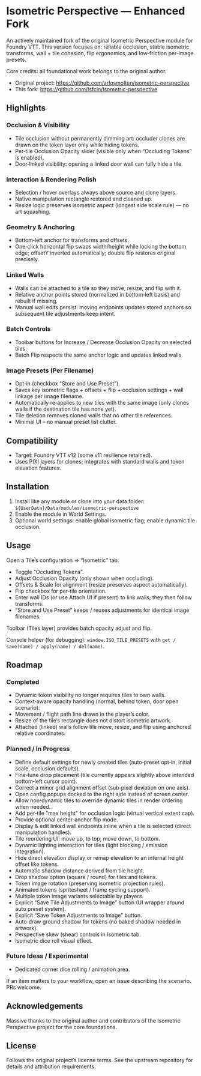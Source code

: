 # Isometric Perspective — Enhanced Fork

An actively maintained fork of the original Isometric Perspective module for Foundry VTT. This version focuses on: reliable occlusion, stable isometric transforms, wall + tile cohesion, flip ergonomics, and low‑friction per‑image presets.

Core credits: all foundational work belongs to the original author.
* Original project: https://github.com/arlosmolten/isometric-perspective
* This fork: https://github.com/lsfcin/isometric-perspective

## Highlights

### Occlusion & Visibility
* Tile occlusion without permanently dimming art: occluder clones are drawn on the token layer only while hiding tokens.
* Per‑tile Occlusion Opacity slider (visible only when “Occluding Tokens” is enabled).
* Door‑linked visibility: opening a linked door wall can fully hide a tile.

### Interaction & Rendering Polish
* Selection / hover overlays always above source and clone layers.
* Native manipulation rectangle restored and cleaned up.
* Resize logic preserves isometric aspect (longest side scale rule) — no art squashing.

### Geometry & Anchoring
* Bottom‑left anchor for transforms and offsets.
* One‑click horizontal flip swaps width/height while locking the bottom edge; offsetY inverted automatically; double flip restores original precisely.

### Linked Walls
* Walls can be attached to a tile so they move, resize, and flip with it.
* Relative anchor points stored (normalized in bottom‑left basis) and rebuilt if missing.
* Manual wall edits persist: moving endpoints updates stored anchors so subsequent tile adjustments keep intent.

### Batch Controls
* Toolbar buttons for Increase / Decrease Occlusion Opacity on selected tiles.
* Batch Flip respects the same anchor logic and updates linked walls.

### Image Presets (Per Filename)
* Opt‑in (checkbox “Store and Use Preset”).
* Saves key isometric flags + offsets + flip + occlusion settings + wall linkage per image filename.
* Automatically re‑applies to new tiles with the same image (only clones walls if the destination tile has none yet).
* Tile deletion removes cloned walls that no other tile references.
* Minimal UI – no manual preset list clutter.

## Compatibility
* Target: Foundry VTT v12 (some v11 resilience retained).
* Uses PIXI layers for clones; integrates with standard walls and token elevation features.

## Installation
1. Install like any module or clone into your data folder: `${UserData}/Data/modules/isometric-perspective`
2. Enable the module in World Settings.
3. Optional world settings: enable global isometric flag; enable dynamic tile occlusion.

## Usage
Open a Tile’s configuration => “Isometric” tab:
* Toggle “Occluding Tokens”.
* Adjust Occlusion Opacity (only shown when occluding).
* Offsets & Scale for alignment (resize preserves aspect automatically).
* Flip checkbox for per‑tile orientation.
* Enter wall IDs (or use Attach UI if present) to link walls; they then follow transforms.
* “Store and Use Preset” keeps / reuses adjustments for identical image filenames.

Toolbar (Tiles layer) provides batch opacity adjust and flip.

Console helper (for debugging): `window.ISO_TILE_PRESETS` with `get / save(name) / apply(name) / del(name)`.

## Roadmap

### Completed
* Dynamic token visibility no longer requires tiles to own walls.
* Context‑aware opacity handling (normal, behind token, door open scenario).
* Movement / flight path line drawn in the player’s color.
* Resize of the tile’s rectangle does not distort isometric artwork.
* Attached (linked) walls follow tile move, resize, and flip using anchored relative coordinates.

### Planned / In Progress
* Define default settings for newly created tiles (auto‑preset opt‑in, initial scale, occlusion defaults).
* Fine‑tune drop placement (tile currently appears slightly above intended bottom‑left cursor point).
* Correct a minor grid alignment offset (sub‑pixel deviation on one axis).
* Open config popups docked to the right side instead of screen center.
* Allow non‑dynamic tiles to override dynamic tiles in render ordering when needed.
* Add per‑tile "max height" for occlusion logic (virtual vertical extent cap).
* Provide optional center‑anchor flip mode.
* Display & edit linked wall endpoints inline when a tile is selected (direct manipulation handles).
* Tile reordering UI: move up, to top, move down, to bottom.
* Dynamic lighting interaction for tiles (light blocking / emission integration).
* Hide direct elevation display or remap elevation to an internal height offset like tokens.
* Automatic shadow distance derived from tile height.
* Drop shadow option (square / round) for tiles and tokens.
* Token image rotation (preserving isometric projection rules).
* Animated tokens (spritesheet / frame cycling support).
* Multiple token image variants selectable by players.
* Explicit “Save Tile Adjustments to Image” button (UI wrapper around auto preset system).
* Explicit “Save Token Adjustments to Image” button.
* Auto‑draw ground shadow for tokens (no baked shadow needed in artwork).
* Perspective skew (shear) controls in Isometric tab.
* Isometric dice roll visual effect.

### Future Ideas / Experimental
* Dedicated corner dice rolling / animation area.

If an item matters to your workflow, open an issue describing the scenario. PRs welcome.

## Acknowledgements
Massive thanks to the original author and contributors of the Isometric Perspective project for the core foundations.

## License
Follows the original project’s license terms. See the upstream repository for details and attribution requirements.
